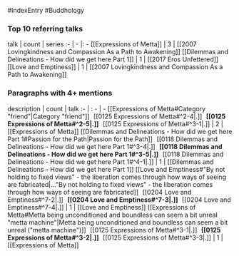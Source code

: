 #IndexEntry #Buddhology

### Top 10 referring talks
talk | count | series
:- | - |: -
[[Expressions of Metta]] | 3 | [[2007 Lovingkindness and Compassion As a Path to Awakening]]
[[Dilemmas and Delineations - How did we get here Part 1]] | 1 | [[2017 Eros Unfettered]]
[[Love and Emptiness]] | 1 | [[2007 Lovingkindness and Compassion As a Path to Awakening]]

### Paragraphs with 4+ mentions
description | count | talk
:- | : - | -
[[Expressions of Metta#Category "friend"\|Category "friend"]] &nbsp;&nbsp;[[0125 Expressions of Metta#^2-4\|.]] &nbsp; **[[0125 Expressions of Metta#^2-5\|.]]** &nbsp; [[0125 Expressions of Metta#^3-1\|.]] | 2 | [[Expressions of Metta]]
[[Dilemmas and Delineations - How did we get here Part 1#Passion for the Path\|Passion for the Path]] &nbsp;&nbsp;[[0118 Dilemmas and Delineations - How did we get here Part 1#^3-4\|.]] &nbsp; **[[0118 Dilemmas and Delineations - How did we get here Part 1#^3-5\|.]]** &nbsp; [[0118 Dilemmas and Delineations - How did we get here Part 1#^4-1\|.]] | 1 | [[Dilemmas and Delineations - How did we get here Part 1]]
[[Love and Emptiness#"By not holding to fixed views" - the liberation comes through how ways of seeing are fabricated\|..."By not holding to fixed views" - the liberation comes through how ways of seeing are fabricated]] &nbsp;&nbsp;[[0204 Love and Emptiness#^7-2\|.]] &nbsp; **[[0204 Love and Emptiness#^7-3\|.]]** &nbsp; [[0204 Love and Emptiness#^7-4\|.]] | 1 | [[Love and Emptiness]]
[[Expressions of Metta#Metta being unconditioned and boundless can seem a bit unreal "metta machine"\|Metta being unconditioned and boundless can seem a bit unreal ("metta machine")]] &nbsp;&nbsp;[[0125 Expressions of Metta#^3-1\|.]] &nbsp; **[[0125 Expressions of Metta#^3-2\|.]]** &nbsp; [[0125 Expressions of Metta#^3-3\|.]] | 1 | [[Expressions of Metta]]

